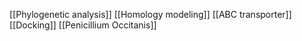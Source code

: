 [[Phylogenetic analysis]]
[[Homology modeling]]
[[ABC transporter]]
[[Docking]]
[[Penicillium Occitanis]]
